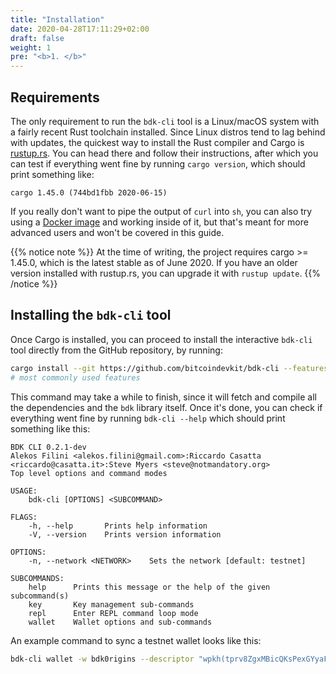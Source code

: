 ```yaml
---
title: "Installation"
date: 2020-04-28T17:11:29+02:00
draft: false
weight: 1
pre: "<b>1. </b>"
---
```


## Requirements

The only requirement to run the `bdk-cli` tool is a Linux/macOS system with a fairly recent Rust
toolchain installed. Since Linux distros tend to lag behind with updates, the quickest way to
install the Rust compiler and Cargo is [rustup.rs](https://rustup.rs/). You can head there and
follow their instructions, after which you can test if everything went fine by running
`cargo version`, which should print something like:

```
cargo 1.45.0 (744bd1fbb 2020-06-15)
```

If you really don't want to pipe the output of `curl` into `sh`, you can also try using a
[Docker image](https://hub.docker.com/_/rust) and working inside of it, but that's meant for more
advanced users and won't be covered in this guide.

{{% notice note %}}
At the time of writing, the project requires cargo >= 1.45.0, which is the latest stable as of
June 2020. If you have an older version installed with rustup.rs, you can upgrade it with
`rustup update`.
{{% /notice %}}

## Installing the `bdk-cli` tool

Once Cargo is installed, you can proceed to install the interactive `bdk-cli` tool directly from
the GitHub repository, by running:

```bash
cargo install --git https://github.com/bitcoindevkit/bdk-cli --features=esplora,compiler,electrum,repl
# most commonly used features
```

This command may take a while to finish, since it will fetch and compile all the
dependencies and the `bdk` library itself. Once it's done, you can check if everything went fine by
running `bdk-cli --help` which should print something like this:

```text
BDK CLI 0.2.1-dev
Alekos Filini <alekos.filini@gmail.com>:Riccardo Casatta <riccardo@casatta.it>:Steve Myers <steve@notmandatory.org>
Top level options and command modes

USAGE:
    bdk-cli [OPTIONS] <SUBCOMMAND>

FLAGS:
    -h, --help       Prints help information
    -V, --version    Prints version information

OPTIONS:
    -n, --network <NETWORK>    Sets the network [default: testnet]

SUBCOMMANDS:
    help      Prints this message or the help of the given subcommand(s)
    key       Key management sub-commands
    repl      Enter REPL command loop mode
    wallet    Wallet options and sub-commands
```

An example command to sync a testnet wallet looks like this:

```bash
bdk-cli wallet -w bdk0rigins --descriptor "wpkh(tprv8ZgxMBicQKsPexGYyaFwnAsCXCjmz2FaTm6LtesyyihjbQE3gRMfXqQBXKM43DvC1UgRVv1qom1qFxNMSqVAs88qx9PhgFnfGVUdiiDf6j4/0/*)" --server ssl://electrum.blockstream.info:60002 sync 
```